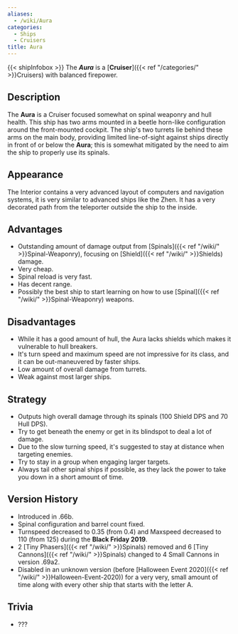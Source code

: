 ```yaml
---
aliases:
  - /wiki/Aura
categories:
  - Ships
  - Cruisers
title: Aura
---
```


{{< shipInfobox >}} The **_Aura_** is a [**Cruiser**]({{< ref "/categories/" >}}Cruisers) with balanced firepower.

## Description

The **Aura** is a Cruiser focused somewhat on spinal weaponry and hull health. This ship has two arms mounted in a beetle horn-like configuration around the front-mounted cockpit. The ship's two turrets lie behind these arms on the main body, providing limited line-of-sight against ships directly in front of or below the **Aura**; this is somewhat mitigated by the need to aim the ship to properly use its spinals.

## Appearance

The Interior contains a very advanced layout of computers and navigation systems, it is very similar to advanced ships like the Zhen. It has a very decorated path from the teleporter outside the ship to the inside.

## Advantages

- Outstanding amount of damage output from [Spinals]({{< ref "/wiki/" >}}Spinal-Weaponry), focusing on [Shield]({{< ref "/wiki/" >}}Shields) damage.
- Very cheap.
- Spinal reload is very fast.
- Has decent range.
- Possibly the best ship to start learning on how to use [Spinal]({{< ref "/wiki/" >}}Spinal-Weaponry) weapons.

## Disadvantages

- While it has a good amount of hull, the Aura lacks shields which makes it vulnerable to hull breakers.
- It's turn speed and maximum speed are not impressive for its class, and it can be out-maneuvered by faster ships.
- Low amount of overall damage from turrets.
- Weak against most larger ships.

## Strategy

- Outputs high overall damage through its spinals (100 Shield DPS and 70 Hull DPS).
- Try to get beneath the enemy or get in its blindspot to deal a lot of damage.
- Due to the slow turning speed, it's suggested to stay at distance when targeting enemies.
- Try to stay in a group when engaging larger targets.
- Always tail other spinal ships if possible, as they lack the power to take you down in a short amount of time.

## Version History

- Introduced in .66b.
- Spinal configuration and barrel count fixed.
- Turnspeed decreased to 0.35 (from 0.4) and Maxspeed decreased to 110 (from 125) during the **Black Friday 2019**.
- 2 [Tiny Phasers]({{< ref "/wiki/" >}}Spinals) removed and 6 [Tiny Cannons]({{< ref "/wiki/" >}}Spinals) changed to 4 Small Cannons in version .69a2.
- Disabled in an unknown version (before [Halloween Event 2020]({{< ref "/wiki/" >}}Halloween-Event-2020)) for a very very, small amount of time along with every other ship that starts with the letter A.

## Trivia

- ???

